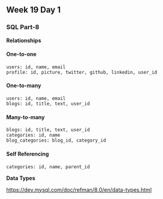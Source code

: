 ## Week 19 Day 1

### SQL Part-8

**Relationships**

#### One-to-one

```
users: id, name, email
profile: id, picture, twitter, github, linkedin, user_id
```


#### One-to-many

```
users: id, name, email
blogs: id, title, text, user_id
```


#### Many-to-many

```
blogs: id, title, text, user_id
categories: id, name
blog_categories: blog_id, category_id
```

#### Self Referencing

```
categories: id, name, parent_id
```

**Data Types**

https://dev.mysql.com/doc/refman/8.0/en/data-types.html
